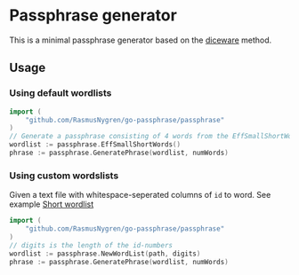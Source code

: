 # Passphrase generator

This is a minimal passphrase generator based on the [diceware](https://theworld.com/~reinhold/diceware.html) method.

## Usage
### Using default wordlists
```go
import (
    "github.com/RasmusNygren/go-passphrase/passphrase"
)
// Generate a passphrase consisting of 4 words from the EffSmallShortWords wordlist
wordlist := passphrase.EffSmallShortWords()
phrase := passphrase.GeneratePhrase(wordlist, numWords)
```

### Using custom wordslists
Given a text file with whitespace-seperated columns of `id` to word. See example [Short wordlist](./passphrase/wordlists/eff_short_wordlist_1.txt)

```go
import (
    "github.com/RasmusNygren/go-passphrase/passphrase"
)
// digits is the length of the id-numbers
wordlist := passphrase.NewWordList(path, digits)
phrase := passphrase.GeneratePhrase(wordlist, numWords)
```
